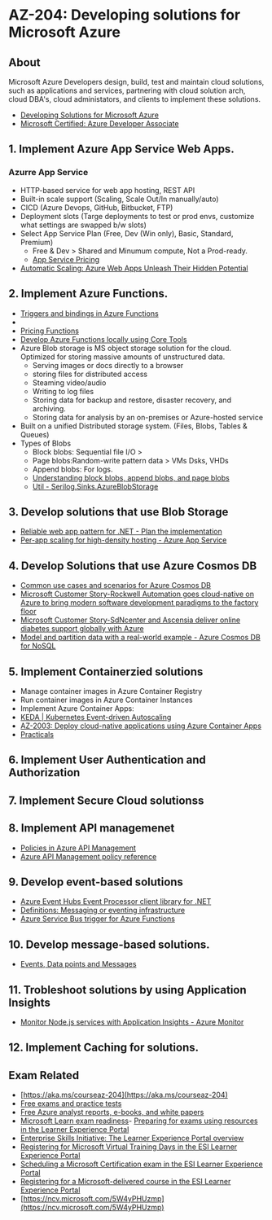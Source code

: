 # AZ-204: Developing solutions for Microsoft Azure

## About
Microsoft Azure Developers design, build, test and maintain cloud solutions, such as applications and services, partnering with cloud solution arch, cloud DBA's, cloud administators, and clients to implement these solutions. 
- [Developing Solutions for Microsoft Azure](https://aka.ms/CourseAZ-204)
- [Microsoft Certified: Azure Developer Associate](https://learn.microsoft.com/en-us/credentials/certifications/azure-developer/?practice-assessment-type=certification)

## 1. Implement Azure App Service Web Apps. 

### Azurre App Service
- HTTP-based service for web app hosting, REST API
- Built-in scale support (Scaling, Scale Out/In manually/auto)
- CICD (Azure Devops, GitHub, Bitbucket, FTP)
- Deployment slots (Targe deployments to test or prod envs, customize what settings are swapped b/w slots)
- Select App Service Plan (Free, Dev (Win only), Basic, Standard, Premium)
  - Free & Dev > Shared and Minumum compute, Not a Prod-ready. 
  - [App Service Pricing](https://azure.microsoft.com/en-us/pricing/details/app-service/windows/)
- [Automatic Scaling: Azure Web Apps Unleash Their Hidden Potential](https://techcommunity.microsoft.com/t5/apps-on-azure-blog/automatic-scaling-azure-web-apps-unleash-their-hidden-potential/ba-p/4130820)  

  
## 2. Implement Azure Functions. 
- [Triggers and bindings in Azure Functions](https://learn.microsoft.com/en-us/azure/azure-functions/functions-triggers-bindings?tabs=isolated-process%2Cpython-v2&pivots=programming-language-javascript)
- [](https://pyroller.azurewebsites.net)
- [Pricing Functions](https://azure.microsoft.com/en-us/pricing/details/functions/)
- [Develop Azure Functions locally using Core Tools](https://learn.microsoft.com/en-us/azure/azure-functions/functions-run-local?tabs=windows%2Cisolated-process%2Cnode-v4%2Cpython-v2%2Chttp-trigger%2Ccontainer-apps&pivots=programming-language-csharp)
- Azure Blob storage is MS object storage solution for the cloud. Optimized for storing massive amounts of unstructured data. 
  - Serving images or docs directly to a browser
  - storing files for distributed access
  - Steaming video/audio
  - Writing to log files
  - Storing data for backup and restore, disaster recovery, and archiving. 
  - Storing data for analysis by an on-premises or Azure-hosted service
- Built on a unified Distributed storage system. (Files, Blobs, Tables & Queues)
- Types of Blobs
  - Block blobs: Sequential file I/O >
  - Page blobs:Random-write pattern data > VMs Dsks, VHDs
  - Append blobs: For logs. 
  - [Understanding block blobs, append blobs, and page blobs](https://learn.microsoft.com/en-us/rest/api/storageservices/understanding-block-blobs--append-blobs--and-page-blobs)
  - [Util - Serilog.Sinks.AzureBlobStorage](https://github.com/chriswill/serilog-sinks-azureblobstorage)


## 3. Develop solutions that use Blob Storage
- [Reliable web app pattern for .NET - Plan the implementation](https://learn.microsoft.com/en-us/azure/architecture/web-apps/guides/reliable-web-app/dotnet/plan-implementation)
- [Per-app scaling for high-density hosting - Azure App Service](https://learn.microsoft.com/en-us/azure/app-service/manage-scale-per-app)

## 4. Develop Solutions that use Azure Cosmos DB
- [Common use cases and scenarios for Azure Cosmos DB](https://learn.microsoft.com/en-us/azure/cosmos-db/use-cases)
- [Microsoft Customer Story-Rockwell Automation goes cloud-native on Azure to bring modern software development paradigms to the factory floor](https://customers.microsoft.com/en-us/story/1687814927656339280-rockwell-automation-azure-discrete-manufacturing-usa)
- [Microsoft Customer Story-SdNcenter and Ascensia deliver online diabetes support globally with Azure](https://customers.microsoft.com/en-us/story/1751639840626325813-sdncenter-healthcare-azure-en-poland)
- [Model and partition data with a real-world example - Azure Cosmos DB for NoSQL](https://learn.microsoft.com/en-us/azure/cosmos-db/nosql/model-partition-example)
  
## 5. Implement Containerzied solutions
- Manage container images in Azure Container Registry
- Run container images in Azure Container Instances
- Implement Azure Container Apps: 
- [KEDA | Kubernetes Event-driven Autoscaling](https://keda.sh/)
- [AZ-2003: Deploy cloud-native applications using Azure Container Apps](https://github.com/MicrosoftLearning/az-2003-deploy-cloud-native-applications-using-azure-container-apps)
- [Practicals](https://github.com/rob-foulkrod/BeyondBasics)
## 6. Implement User Authentication and Authorization

## 7. Implement Secure Cloud solutionss

## 8. Implement API managemenet 
  - [Policies in Azure API Management](https://learn.microsoft.com/en-us/azure/api-management/api-management-howto-policies)
  - [Azure API Management policy reference](https://learn.microsoft.com/en-us/azure/api-management/api-management-policies)

## 9. Develop event-based solutions
- [Azure Event Hubs Event Processor client library for .NET](https://github.com/Azure/azure-sdk-for-net/blob/main/sdk/eventhub/Azure.Messaging.EventHubs.Processor)
- [Definitions: Messaging or eventing infrastructure](https://github.com/clemensv/messaging?tab=readme-ov-file#definitions-messaging-or-eventing-infrastructure)
- [Azure Service Bus trigger for Azure Functions](https://learn.microsoft.com/en-us/azure/azure-functions/functions-bindings-service-bus-trigger?tabs=python-v2%2Cisolated-process%2Cnodejs-v4%2Cextensionv5&pivots=programming-language-csharp)

## 10. Develop message-based solutions. 
- [Events, Data points and Messages](https://www.youtube.com/watch?v=ITrlLErsqzY&feature=emb_imp_woyt)

## 11. Trobleshoot solutions by using Application Insights
- [Monitor Node.js services with Application Insights - Azure Monitor](https://learn.microsoft.com/en-us/azure/azure-monitor/app/nodejs)


## 12. Implement Caching for solutions. 

## Exam Related
- [https://aka.ms/courseaz-204](https://aka.ms/courseaz-204)
- [Free exams and practice tests](esi.microsoft.com/getcertification)
- [Free Azure analyst reports, e-books, and white papers](https://azure.microsoft.com/resources/whitepapers/?wt.mc_id=esi_mtt_content_wwl)
- [Microsoft Learn exam readiness](https://aka.ms/ExamReadinessZone?wt.mc_id=esi_mtt_content_wwl)- [Preparing for exams using resources in the Learner Experience Portal](https://aka.ms/LxPExamReadinessVideo)
- [Enterprise Skills Initiative: The Learner Experience Portal overview](https://aka.ms/LxPOverviewVideo)
- [Registering for Microsoft Virtual Training Days in the ESI Learner Experience Portal](https://aka.ms/LxPRegisterVTDVideo)
- [Scheduling a Microsoft Certification exam in the ESI Learner Experience Portal](https://aka.ms/LxPScheduleExamVideo)
- [Registering for a Microsoft-delivered course in the ESI Learner Experience Portal](https://aka.ms/LxPRegistrationClassVideo)
- [https://ncv.microsoft.com/5W4yPHUzmp](https://ncv.microsoft.com/5W4yPHUzmp)